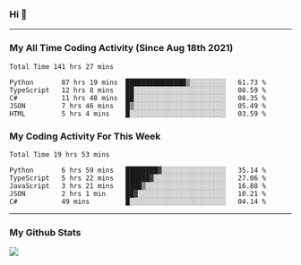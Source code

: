 ### Hi 🙂

---

### My All Time Coding Activity (Since Aug 18th 2021)
<!--START_SECTION:waka-all-->
```text
Total Time 141 hrs 27 mins

Python       87 hrs 19 mins  ███████████████▒░░░░░░░░░   61.73 % 
TypeScript   12 hrs 8 mins   ██░░░░░░░░░░░░░░░░░░░░░░░   08.59 % 
C#           11 hrs 48 mins  ██░░░░░░░░░░░░░░░░░░░░░░░   08.35 % 
JSON         7 hrs 46 mins   █▒░░░░░░░░░░░░░░░░░░░░░░░   05.49 % 
HTML         5 hrs 4 mins    █░░░░░░░░░░░░░░░░░░░░░░░░   03.59 % 
```
<!--END_SECTION:waka-all-->

### My Coding Activity For This Week
<!--START_SECTION:waka-week-->
```text
Total Time 19 hrs 53 mins

Python       6 hrs 59 mins   ████████▓░░░░░░░░░░░░░░░░   35.14 % 
TypeScript   5 hrs 22 mins   ██████▓░░░░░░░░░░░░░░░░░░   27.06 % 
JavaScript   3 hrs 21 mins   ████▒░░░░░░░░░░░░░░░░░░░░   16.88 % 
JSON         2 hrs 1 min     ██▓░░░░░░░░░░░░░░░░░░░░░░   10.21 % 
C#           49 mins         █░░░░░░░░░░░░░░░░░░░░░░░░   04.14 % 
```
<!--END_SECTION:waka-week-->

---

### My Github Stats
[![](https://github-readme-stats.vercel.app/api?username=eroxl&count_private=true&show_icons=true&include_all_commits=true&theme=onedark)](https://github.com/Eroxl)
